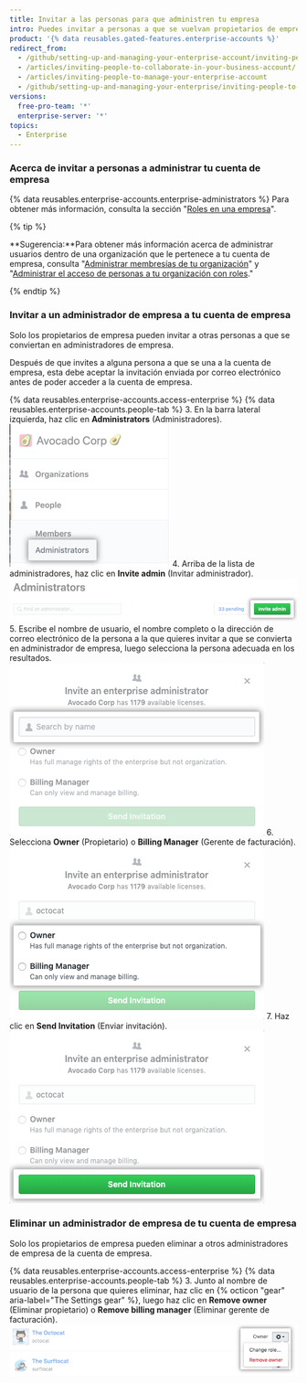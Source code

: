 ```yaml
---
title: Invitar a las personas para que administren tu empresa
intro: Puedes invitar a personas a que se vuelvan propietarios de empresa o administradores de facturación en tu cuenta de empresa. También puedes eliminar propietarios de empresa o administradores de facturación que no necesiten seguir teniendo acceso a la cuenta de empresa.
product: '{% data reusables.gated-features.enterprise-accounts %}'
redirect_from:
  - /github/setting-up-and-managing-your-enterprise-account/inviting-people-to-manage-your-enterprise-account
  - /articles/inviting-people-to-collaborate-in-your-business-account/
  - /articles/inviting-people-to-manage-your-enterprise-account
  - /github/setting-up-and-managing-your-enterprise/inviting-people-to-manage-your-enterprise
versions:
  free-pro-team: '*'
  enterprise-server: '*'
topics:
  - Enterprise
---
```


### Acerca de invitar a personas a administrar tu cuenta de empresa

{% data reusables.enterprise-accounts.enterprise-administrators %} Para obtener más información, consulta la sección "[Roles en una empresa](/github/setting-up-and-managing-your-enterprise/roles-in-an-enterprise)".

{% tip %}

**Sugerencia:**Para obtener más información acerca de administrar usuarios dentro de una organización que le pertenece a tu cuenta de empresa, consulta "[Administrar membresías de tu organización](/articles/managing-membership-in-your-organization)" y "[Administrar el acceso de personas a tu organización con roles](/articles/managing-peoples-access-to-your-organization-with-roles)."

{% endtip %}

### Invitar a un administrador de empresa a tu cuenta de empresa

Solo los propietarios de empresa pueden invitar a otras personas a que se conviertan en administradores de empresa.

Después de que invites a alguna persona a que se una a la cuenta de empresa, esta debe aceptar la invitación enviada por correo electrónico antes de poder acceder a la cuenta de empresa.

{% data reusables.enterprise-accounts.access-enterprise %}
{% data reusables.enterprise-accounts.people-tab %}
3. En la barra lateral izquierda, haz clic en **Administrators** (Administradores). ![Pestaña Administrators (Administradores) en la barra lateral izquierda](/assets/images/help/business-accounts/administrators-tab.png)
4. Arriba de la lista de administradores, haz clic en **Invite admin** (Invitar administrador). ![Botón Invite admin (Invitar administrador) arriba de la lista de propietarios de empresa](/assets/images/help/business-accounts/invite-admin-button.png)
5. Escribe el nombre de usuario, el nombre completo o la dirección de correo electrónico de la persona a la que quieres invitar a que se convierta en administrador de empresa, luego selecciona la persona adecuada en los resultados. ![Casilla modal con campo para escribir el nombre de usuario, el nombre completo o la dirección de correo electrónico de una persona y botón Invite (Invitar)](/assets/images/help/business-accounts/invite-admins-modal-button.png)
6. Selecciona **Owner** (Propietario) o **Billing Manager** (Gerente de facturación). ![Casilla modal con opciones de roles](/assets/images/help/business-accounts/invite-admins-roles.png)
7. Haz clic en **Send Invitation** (Enviar invitación). ![Botón Send invitation (Enviar invitación)](/assets/images/help/business-accounts/invite-admins-send-invitation.png)

### Eliminar un administrador de empresa de tu cuenta de empresa

Solo los propietarios de empresa pueden eliminar a otros administradores de empresa de la cuenta de empresa.

{% data reusables.enterprise-accounts.access-enterprise %}
{% data reusables.enterprise-accounts.people-tab %}
3. Junto al nombre de usuario de la persona que quieres eliminar, haz clic en {% octicon "gear" aria-label="The Settings gear" %}, luego haz clic en **Remove owner** (Eliminar propietario) o **Remove billing manager** (Eliminar gerente de facturación). ![Parámetros con opción del menú para eliminar un administrador de empresa](/assets/images/help/business-accounts/remove-admin.png)
